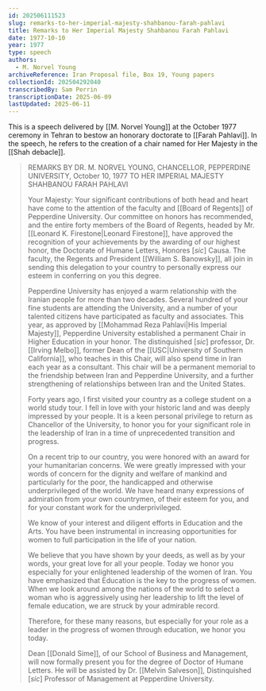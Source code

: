 ```yaml
---
id: 202506111523
slug: remarks-to-her-imperial-majesty-shahbanou-farah-pahlavi
title: Remarks to Her Imperial Majesty Shahbanou Farah Pahlavi
date: 1977-10-10
year: 1977
type: speech
authors:
  - M. Norvel Young
archiveReference: Iran Proposal file, Box 19, Young papers
collectionId: 202504292040
transcribedBy: Sam Perrin
transcriptionDate: 2025-06-09
lastUpdated: 2025-06-11
---
```

This is a speech delivered by [[M. Norvel Young]] at the October 1977 ceremony in Tehran to bestow an honorary doctorate to [[Farah Pahlavi]]. In the speech, he refers to the creation of a chair named for Her Majesty in the [[Shah debacle]].

>REMARKS BY DR. M. NORVEL YOUNG, CHANCELLOR, PEPPERDINE UNIVERSITY, October 10, 1977
>TO HER IMPERIAL MAJESTY SHAHBANOU FARAH PAHLAVI
>
>Your Majesty:
>Your significant contributions of both head and heart have come to the attention of the faculty and [[Board of Regents]] of Pepperdine University. Our committee on honors has recommended, and the entire forty members of the Board of Regents, headed by Mr. [[Leonard K. Firestone|Leonard Firestone]], have approved the recognition of your achievements by the awarding of our highest honor, the Doctorate of Humane Letters, Honores \[*sic*\] Causa. The faculty, the Regents and President [[William S. Banowsky]], all join in sending this delegation to your country to personally express our esteem in conferring on you this degree.
>
>Pepperdine University has enjoyed a warm relationship with the Iranian people for more than two decades. Several hundred of your fine students are attending the University, and a number of your talented citizens have participated as faculty and associates. This year, as approved by [[Mohammad Reza Pahlavi|His Imperial Majesty]], Pepperdine University established a permanent Chair in Higher Education in your honor. The distinquished \[*sic*\] professor, Dr. [[Irving Melbo]], former Dean of the [[USC|University of Southern California]], who teaches in this Chair, will also spend time in Iran each year as a consultant. This chair will be a permanent memorial to the friendship between Iran and Pepperdine University, and a further strengthening of relationships between Iran and the United States.
>
>Forty years ago, I first visited your country as a college student on a world study tour. I fell in love with your historic land and was deeply impressed by your people. It is a keen personal privilege to return as Chancellor of the University, to honor you for your significant role in the leadership of Iran in a time of unprecedented transition and progress.
>
>On a recent trip to our country, you were honored with an award for your humanitarian concerns. We were greatly impressed with your words of concern for the dignity and welfare of mankind and particularly for the poor, the handicapped and otherwise underprivileged of the world. We have heard many expressions of admiration from your own countrymen, of their esteem for you, and for your constant work for the underprivileged.
>
>We know of your interest and diligent efforts in Education and the Arts. You have been instrumental in increasing opportunities for women to full participation in the life of your nation.
>
>We believe that you have shown by your deeds, as well as by your words, your great love for all your people. Today we honor you especially for your enlightened leadership of the women of Iran. You have emphasized that Education is the key to the progress of women. When we look around among the nations of the world to select a woman who is aggressively using her leadership to lift the level of female education, we are struck by your admirable record.
>
>Therefore, for these many reasons, but especially for your role as a leader in the progress of women through education, we honor you today.
>
>Dean [[Donald Sime]], of our School of Business and Management, will now formally present you for the degree of Doctor of Humane Letters. He will be assisted by Dr. [[Melvin Salveson]], Distinquished \[*sic*\] Professor of Management at Pepperdine University.
